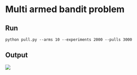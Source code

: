 # Multi armed bandit problem

## Run

```python pull.py --arms 10 --experiments 2000 --pulls 3000```

## Output

![](./images/greedy_eps_greedy.png)